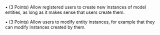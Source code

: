 • (3 Points) Allow registered users to create new instances of model
entities, as long as it makes sense that users create them.

• (3 Points) Allow users to modify entity instances, for example that they
can modify instances created by them.
